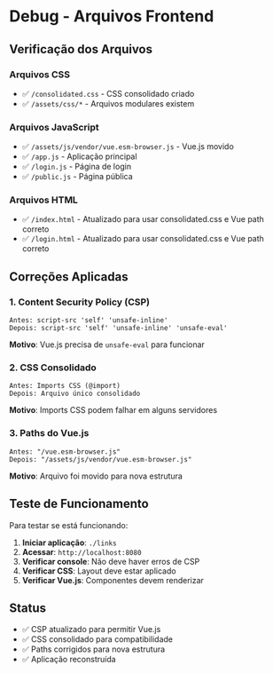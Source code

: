 # Debug - Arquivos Frontend

## Verificação dos Arquivos

### Arquivos CSS
- ✅ `/consolidated.css` - CSS consolidado criado
- ✅ `/assets/css/*` - Arquivos modulares existem

### Arquivos JavaScript  
- ✅ `/assets/js/vendor/vue.esm-browser.js` - Vue.js movido
- ✅ `/app.js` - Aplicação principal
- ✅ `/login.js` - Página de login
- ✅ `/public.js` - Página pública

### Arquivos HTML
- ✅ `/index.html` - Atualizado para usar consolidated.css e Vue path correto
- ✅ `/login.html` - Atualizado para usar consolidated.css e Vue path correto

## Correções Aplicadas

### 1. Content Security Policy (CSP)
```
Antes: script-src 'self' 'unsafe-inline'
Depois: script-src 'self' 'unsafe-inline' 'unsafe-eval'
```
**Motivo**: Vue.js precisa de `unsafe-eval` para funcionar

### 2. CSS Consolidado
```
Antes: Imports CSS (@import) 
Depois: Arquivo único consolidado
```
**Motivo**: Imports CSS podem falhar em alguns servidores

### 3. Paths do Vue.js
```
Antes: "/vue.esm-browser.js"
Depois: "/assets/js/vendor/vue.esm-browser.js"
```
**Motivo**: Arquivo foi movido para nova estrutura

## Teste de Funcionamento

Para testar se está funcionando:

1. **Iniciar aplicação**: `./links`
2. **Acessar**: `http://localhost:8080`
3. **Verificar console**: Não deve haver erros de CSP
4. **Verificar CSS**: Layout deve estar aplicado
5. **Verificar Vue.js**: Componentes devem renderizar

## Status
- ✅ CSP atualizado para permitir Vue.js
- ✅ CSS consolidado para compatibilidade  
- ✅ Paths corrigidos para nova estrutura
- ✅ Aplicação reconstruída
